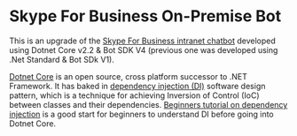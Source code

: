 # Skype For Business On-Premise Bot

This is an upgrade of the [Skype For Business intranet chatbot](https://github.com/abhinabsarkar/intranet-chat-bot) developed using Dotnet Core v2.2 & Bot SDK V4 (previous one was developed using .Net Standard & Bot SDk V1).

[Dotnet Core](https://docs.microsoft.com/en-us/dotnet/core/about) is an open source, cross platform successor to .NET Framework. It has baked in [dependency injection (DI)](https://docs.microsoft.com/en-us/aspnet/core/fundamentals/dependency-injection?view=aspnetcore-2.2) software design pattern, which is a technique for achieving Inversion of Control (IoC) between classes and their dependencies. [Beginners tutorial on dependency injection](https://github.com/abhinabsarkar/dependencyinjection) is a good start for beginners to understand DI before going into Dotnet Core.

